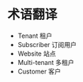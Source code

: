# 术语翻译

* Tenant              租户  
* Subscriber          订阅用户  
* Website             站点  
* Multi-tenant        多租户  
* Customer            客户  

